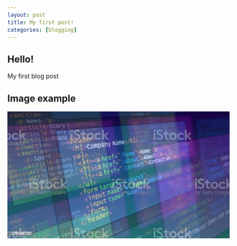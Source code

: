 ```yaml
---
layout: post
title: My first post!
categories: [blogging]
---
```


## Hello!
My first blog post

## Image example
![Image alt text](/assets/Stockphoto.jpg)